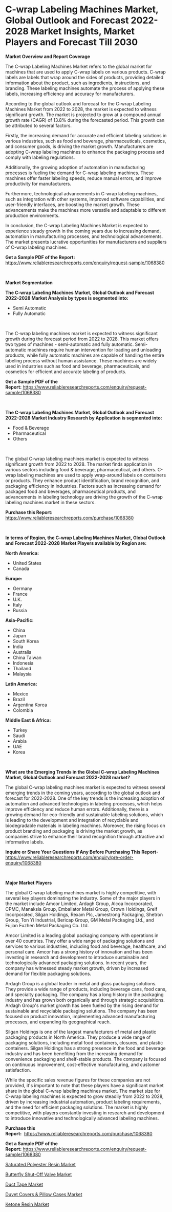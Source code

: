 <p><h1>C-wrap Labeling Machines Market, Global Outlook and Forecast 2022-2028 Market Insights, Market Players and Forecast Till 2030</h1></p><p><strong>Market Overview and Report Coverage</strong></p>
<p><p>The C-wrap Labeling Machines Market refers to the global market for machines that are used to apply C-wrap labels on various products. C-wrap labels are labels that wrap around the sides of products, providing detailed information about the product, such as ingredients, instructions, and branding. These labeling machines automate the process of applying these labels, increasing efficiency and accuracy for manufacturers.</p><p>According to the global outlook and forecast for the C-wrap Labeling Machines Market from 2022 to 2028, the market is expected to witness significant growth. The market is projected to grow at a compound annual growth rate (CAGR) of 13.8% during the forecasted period. This growth can be attributed to several factors.</p><p>Firstly, the increasing demand for accurate and efficient labeling solutions in various industries, such as food and beverage, pharmaceuticals, cosmetics, and consumer goods, is driving the market growth. Manufacturers are adopting C-wrap labeling machines to enhance the packaging process and comply with labeling regulations.</p><p>Additionally, the growing adoption of automation in manufacturing processes is fueling the demand for C-wrap labeling machines. These machines offer faster labeling speeds, reduce manual errors, and improve productivity for manufacturers.</p><p>Furthermore, technological advancements in C-wrap labeling machines, such as integration with other systems, improved software capabilities, and user-friendly interfaces, are boosting the market growth. These advancements make the machines more versatile and adaptable to different production environments.</p><p>In conclusion, the C-wrap Labeling Machines Market is expected to experience steady growth in the coming years due to increasing demand, automation in manufacturing processes, and technological advancements. The market presents lucrative opportunities for manufacturers and suppliers of C-wrap labeling machines.</p></p>
<p><strong>Get a Sample PDF of the Report:</strong> <a href="https://www.reliableresearchreports.com/enquiry/request-sample/1068380">https://www.reliableresearchreports.com/enquiry/request-sample/1068380</a></p>
<p>&nbsp;</p>
<p><strong>Market Segmentation</strong></p>
<p><strong>The C-wrap Labeling Machines Market, Global Outlook and Forecast 2022-2028 Market Analysis by types is segmented into:</strong></p>
<p><ul><li>Semi Automatic</li><li>Fully Automatic</li></ul></p>
<p>&nbsp;</p>
<p><p>The C-wrap labeling machines market is expected to witness significant growth during the forecast period from 2022 to 2028. This market offers two types of machines - semi-automatic and fully automatic. Semi-automatic machines require human intervention for loading and unloading products, while fully automatic machines are capable of handling the entire labeling process without human assistance. These machines are widely used in industries such as food and beverage, pharmaceuticals, and cosmetics for efficient and accurate labeling of products.</p></p>
<p><strong>Get a Sample PDF of the Report:</strong>&nbsp;<a href="https://www.reliableresearchreports.com/enquiry/request-sample/1068380">https://www.reliableresearchreports.com/enquiry/request-sample/1068380</a></p>
<p>&nbsp;</p>
<p><strong>The C-wrap Labeling Machines Market, Global Outlook and Forecast 2022-2028 Market Industry Research by Application is segmented into:</strong></p>
<p><ul><li>Food & Beverage</li><li>Pharmaceutical</li><li>Others</li></ul></p>
<p>&nbsp;</p>
<p><p>The global C-wrap labeling machines market is expected to witness significant growth from 2022 to 2028. The market finds application in various sectors including food & beverage, pharmaceutical, and others. C-wrap labeling machines are used to apply wrap-around labels on containers or products. They enhance product identification, brand recognition, and packaging efficiency in industries. Factors such as increasing demand for packaged food and beverages, pharmaceutical products, and advancements in labeling technology are driving the growth of the C-wrap labeling machines market in these sectors.</p></p>
<p><strong>Purchase this Report:</strong>&nbsp; <a href="https://www.reliableresearchreports.com/purchase/1068380">https://www.reliableresearchreports.com/purchase/1068380</a></p>
<p>&nbsp;</p>
<p><strong>In terms of Region, the C-wrap Labeling Machines Market, Global Outlook and Forecast 2022-2028 Market Players available by Region are:</strong></p>
<p>
    <p> <strong> North America: </strong>
        <ul>
            <li>United States</li>
            <li>Canada</li>
        </ul>
        </p> 
    <p> <strong> Europe: </strong>
        <ul>
            <li>Germany</li>
            <li>France</li>
            <li>U.K.</li>
            <li>Italy</li>
            <li>Russia</li>
        </ul>
        </p> 
    <p> <strong> Asia-Pacific: </strong>
        <ul>
            <li>China</li>
            <li>Japan</li>
            <li>South Korea</li>
            <li>India</li>
            <li>Australia</li>
            <li>China Taiwan</li>
            <li>Indonesia</li>
            <li>Thailand</li>
            <li>Malaysia</li>
        </ul>
        </p> 
    <p> <strong> Latin America: </strong>
        <ul>
            <li>Mexico</li>
            <li>Brazil</li>
            <li>Argentina Korea</li>
            <li>Colombia</li>
        </ul>
        </p> 
    <p> <strong> Middle East & Africa: </strong>
        <ul>
            <li>Turkey</li>
            <li>Saudi</li>
            <li>Arabia</li>
            <li>UAE</li>
            <li>Korea</li>
        </ul>
    </p>
    </p>
<p>&nbsp;</p>
<p><strong>What are the Emerging Trends in the Global C-wrap Labeling Machines Market, Global Outlook and Forecast 2022-2028 market?</strong></p>
<p><p>The global C-wrap labeling machines market is expected to witness several emerging trends in the coming years, according to the global outlook and forecast for 2022-2028. One of the key trends is the increasing adoption of automation and advanced technologies in labeling processes, which helps improve efficiency and reduce human errors. Additionally, there is a growing demand for eco-friendly and sustainable labeling solutions, which is leading to the development and integration of recyclable and biodegradable materials in labeling machines. Moreover, the rising focus on product branding and packaging is driving the market growth, as companies strive to enhance their brand recognition through attractive and informative labels.</p></p>
<p><strong>Inquire or Share Your Questions If Any Before Purchasing This Report</strong>- <a href="https://www.reliableresearchreports.com/enquiry/pre-order-enquiry/1068380">https://www.reliableresearchreports.com/enquiry/pre-order-enquiry/1068380</a></p>
<p>&nbsp;</p>
<p><strong>Major Market Players</strong></p>
<p><p>The global C-wrap labeling machines market is highly competitive, with several key players dominating the industry. Some of the major players in the market include Amcor Limited, Ardagh Group, Alcoa Incorporated, CPMC, Manaksia Group, Emballator Metal Group, Crown Holdings, Greif Incorporated, Silgan Holdings, Rexam Plc, Jamestrong Packaging, Shetron Group, Ton Yi Industrial, Bericap Group, GM Metal Packaging Ltd., and Fujian Fuzhen Metal Packaging Co. Ltd.</p><p>Amcor Limited is a leading global packaging company with operations in over 40 countries. They offer a wide range of packaging solutions and services to various industries, including food and beverage, healthcare, and personal care. Amcor has a strong history of innovation and has been investing in research and development to introduce sustainable and technologically advanced packaging solutions. In recent years, the company has witnessed steady market growth, driven by increased demand for flexible packaging solutions.</p><p>Ardagh Group is a global leader in metal and glass packaging solutions. They provide a wide range of products, including beverage cans, food cans, and specialty packaging. The company has a long history in the packaging industry and has grown both organically and through strategic acquisitions. Ardagh Group's market growth has been fueled by the rising demand for sustainable and recyclable packaging solutions. The company has been focused on product innovation, implementing advanced manufacturing processes, and expanding its geographical reach.</p><p>Silgan Holdings is one of the largest manufacturers of metal and plastic packaging products in North America. They produce a wide range of packaging solutions, including metal food containers, closures, and plastic containers. Silgan Holdings has a strong presence in the food and beverage industry and has been benefiting from the increasing demand for convenience packaging and shelf-stable products. The company is focused on continuous improvement, cost-effective manufacturing, and customer satisfaction.</p><p>While the specific sales revenue figures for these companies are not provided, it's important to note that these players have a significant market share in the global C-wrap labeling machines market. The market size for C-wrap labeling machines is expected to grow steadily from 2022 to 2028, driven by increasing industrial automation, product labeling requirements, and the need for efficient packaging solutions. The market is highly competitive, with players constantly investing in research and development to introduce innovative and technologically advanced labeling machines.</p></p>
<p><strong>Purchase this Report:</strong>&nbsp;&nbsp;<a href="https://www.reliableresearchreports.com/purchase/1068380">https://www.reliableresearchreports.com/purchase/1068380</a></p>
<p></p>
<p><strong>Get a Sample PDF of the Report:</strong>&nbsp;<a href="https://www.reliableresearchreports.com/enquiry/request-sample/1068380">https://www.reliableresearchreports.com/enquiry/request-sample/1068380</a></p>
<p><p><a href="https://medium.com/@juliecastro06/saturated-polyester-resin-market-size-growth-forecast-2023-2030-4f469801efe3">Saturated Polyester Resin Market</a></p><p><a href="https://issuu.com/reportprime-2/docs/butterfly-shut-off-valve-market-size-2030.pptx?fr=xKAE9_zU1NQ">Butterfly Shut-Off Valve Market</a></p><p><a href="https://www.linkedin.com/pulse/decoding-duct-tape-market-deep-dive-latest-trends-segmentation-hytrf/">Duct Tape Market</a></p><p><a href="https://www.linkedin.com/pulse/duvet-covers-amp-pillow-cases-market-challenges-opportunities-vsodf/">Duvet Covers & Pillow Cases Market</a></p><p><a href="https://medium.com/@marieriley2012/ketone-resin-market-size-growth-forecast-2023-2030-2d98d861bbdb">Ketone Resin Market</a></p></p>